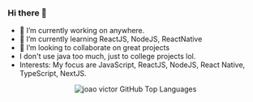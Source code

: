 ### Hi there 👋

<!--
**joaovictor3g/joaovictor3g** is a ✨ _special_ ✨ repository because its `README.md` (this file) appears on your GitHub profile.
-->
- 🔭 I’m currently working on anywhere.
- 🌱 I’m currently learning ReactJS, NodeJS, ReactNative
- 👯 I’m looking to collaborate on great projects
- I don't use java too much, just to college projects lol.
- Interests: My focus are JavaScript, ReactJS, NodeJS, React Native, TypeScript, NextJS.

<p align="center">
  <img alt="joao victor GitHub Top Languages" src="https://github-readme-stats.vercel.app/api/top-langs/?username=joaovictor3g&layout=compact&langs_count=6&hide_border=true&theme=dracula" />
</p>
